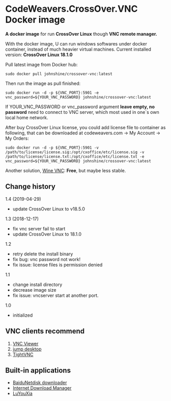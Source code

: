 # CodeWeavers.CrossOver.VNC Docker image
**A docker image** for run **CrossOver Linux** though **VNC remote manager.** 

With the docker image, U can run windows softwares under docker container, instead of much heavier virtual machines. Current installed version: **CrossOver Linux 18.1.0**

<!-- ## 最近外网一直不是很好，镜像一直push不到docker hub上面，导致docker hub上面不是最新的，所以大家就自己先build吧
-->
Pull latest image from Docker hub:

`sudo docker pull johnshine/crossover-vnc:latest`

Then run the image as pull finished:

`sudo docker run -d -p ${VNC_PORT}:5901 -e vnc_password=${YOUR_VNC_PASSWORD} johnshine/crossover-vnc:latest`

If YOUR_VNC_PASSWORD or vnc_password argument **leave empty, no password** need to connect to VNC server, which most used in one\`s own local home network.
<!-- 使用优惠码：CYBERSTEAL9 购买CrossOver Linux一次性版只需9美元

With promotion Code: CYBERSTEAL9, purchase CrossOver Linux single version only for $9

使用授权证书激活, 证书可以在codeweavers.com官网，我的帐号->我的帐号->我的订单内下载

Activate by license file, that can be downloaded at codeweavers.com -> My Account -> My Orders
-->

After buy CrossOver Linux license, you could add license file to container as following, that can be downloaded at codeweavers.com -> My Account -> My Orders:

`sudo docker run -d -p ${VNC_PORT}:5901 -v /path/to/license/license.sig:/opt/cxoffice/etc/license.sig -v /path/to/license/license.txt:/opt/cxoffice/etc/license.txt -e vnc_password=${YOUR_VNC_PASSWORD} johnshine/crossover-vnc:latest`

<!-- 如果你对这个项目感兴趣，希望表达一份感谢之情，请打开支付宝<a href="https://mobile.alipay.com/index.htm" target="_blank"><img src="https://raw.githubusercontent.com/john-shine/DIY-iMac-CN/master/images/alipay.png" width="18"></a>扫描下面的二维码，你和我都将获得一份支付宝红包 -->

<!-- ![红包二维码](https://raw.githubusercontent.com/john-shine/DIY-iMac-CN/master/images/barcode.png) -->

Another solution, [Wine VNC](https://github.com/john-shine/Docker-WineHQ-VNC): **Free**, but maybe less stable.

## Change history
1.4 (2019-04-29)
* update CrossOver Linux to v18.5.0

1.3 (2018-12-17)
* fix vnc server fail to start
* update CrossOver Linux to 18.1.0

1.2
* retry delete the install binary
* fix bug: vnc password not work!
* fix issue: license files is permission denied

1.1
* change install directory
* decrease image size
* fix issue: vncserver start at another port.


1.0
* initialized

## VNC clients recommend

1. [VNC Viewer](https://www.realvnc.com/en/connect/download/viewer/windows/)
2. [jump desktop](https://jumpdesktop.com/)
3. [TightVNC](https://github.com/TigerVNC/tigervnc/releases)

## Built-in applications

+ [BaiduNetdisk downloader](https://github.com/john-shine/Docker-CodeWeavers_CrossOver-VNC/tree/master/BaiduNetdisk)
+ [Internet Download Manager](https://github.com/john-shine/Docker-CodeWeavers_CrossOver-VNC/tree/master/Internet%20Download%20Manager)
+ [LuYouXia](https://github.com/john-shine/Docker-CodeWeavers_CrossOver-VNC/tree/master/Lyx)
